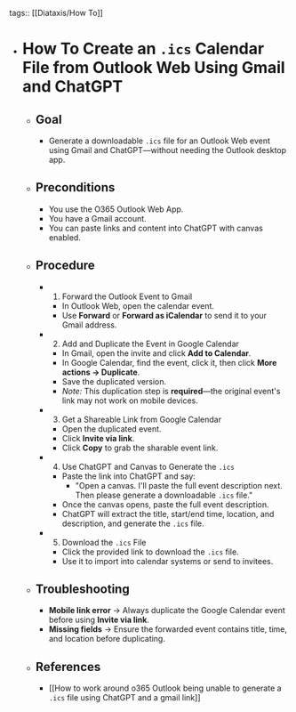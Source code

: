 tags:: [[Diataxis/How To]]

- # How To Create an `.ics` Calendar File from Outlook Web Using Gmail and ChatGPT
	- ## Goal
		- Generate a downloadable `.ics` file for an Outlook Web event using Gmail and ChatGPT—without needing the Outlook desktop app.
	- ## Preconditions
		- You use the O365 Outlook Web App.
		- You have a Gmail account.
		- You can paste links and content into ChatGPT with canvas enabled.
	- ## Procedure
		- 1. Forward the Outlook Event to Gmail
			- In Outlook Web, open the calendar event.
			- Use **Forward** or **Forward as iCalendar** to send it to your Gmail address.
		- 2. Add and Duplicate the Event in Google Calendar
			- In Gmail, open the invite and click **Add to Calendar**.
			- In Google Calendar, find the event, click it, then click **More actions → Duplicate**.
			- Save the duplicated version.
			- *Note:* This duplication step is **required**—the original event's link may not work on mobile devices.
		- 3. Get a Shareable Link from Google Calendar
			- Open the duplicated event.
			- Click **Invite via link**.
			- Click **Copy** to grab the sharable event link.
		- 4. Use ChatGPT and Canvas to Generate the `.ics`
			- Paste the link into ChatGPT and say:
				- "Open a canvas. I'll paste the full event description next. Then please generate a downloadable `.ics` file."
			- Once the canvas opens, paste the full event description.
			- ChatGPT will extract the title, start/end time, location, and description, and generate the `.ics` file.
		- 5. Download the `.ics` File
			- Click the provided link to download the `.ics` file.
			- Use it to import into calendar systems or send to invitees.
	- ## Troubleshooting
		- **Mobile link error** → Always duplicate the Google Calendar event before using **Invite via link**.
		- **Missing fields** → Ensure the forwarded event contains title, time, and location before duplicating.
	- ## References
		- [[How to work around o365 Outlook being unable to generate a `.ics` file using ChatGPT and a gmail link]]